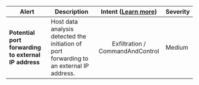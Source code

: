 |Alert|Description|Intent ([Learn more](#intentions))|Severity|
|----|----|:----:|--|
|**Potential port forwarding to external IP address**|Host data analysis detected the initiation of port forwarding to an external IP address.|Exfiltration / CommandAndControl|Medium|



